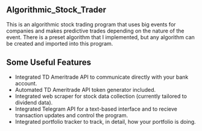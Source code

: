 ## Algorithmic_Stock_Trader
This is an algorithmic stock trading program that uses big events for companies and makes predictive trades depending on the nature of the event. There is a preset algorithm that I implemented, but any algorithm can be created and imported into this program.

## Some Useful Features
- Integrated TD Ameritrade API to communicate directly with your bank account.
- Automated TD Ameritrade API token generator included.
- Integrated web scraper for stock data collection (currently tailored to dividend data).
- Integrated Telegram API for a text-based interface and to recieve transaction updates and control the program.
- Integrated portfolio tracker to track, in detail, how your portfolio is doing.

